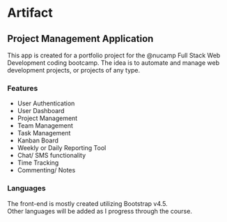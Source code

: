 # Artifact
## Project Management Application
This app is created for a portfolio project for the @nucamp Full Stack Web Development coding bootcamp. The idea is to automate and manage web development projects, or projects of any type.
 
### Features
* User Authentication<br>
* User Dashboard<br>
* Project Management<br>
* Team Management<br>
* Task Management<br>
* Kanban Board<br>
* Weekly or Daily Reporting Tool<br>
* Chat/ SMS functionality<br>
* Time Tracking<br>
* Commenting/ Notes<br>

### Languages
The front-end is mostly created utilizing Bootstrap v4.5.<br> Other languages will be added as I progress through the course.
